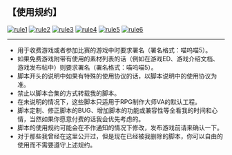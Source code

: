 ## 【使用规约】

[![rule1]](http://rmtemp.lofter.com/post/3e26fe_156e50a)
[![rule2]](http://rmtemp.lofter.com/post/3e26fe_156f11b)
[![rule3]](http://rmtemp.lofter.com/post/3e26fe_156f16f)
[![rule4]](http://rmtemp.lofter.com/post/3e26fe_156e513)
[![rule5]](http://rmtemp.lofter.com/post/3e26fe_156f131)
[![rule6]](http://rmtemp.lofter.com/post/3e26fe_156f1c7)

[rule1]: http://ww2.sinaimg.cn/large/685fd051gw1ejfhhdnep4j20b402sglw.jpg
[rule2]: http://ww3.sinaimg.cn/large/685fd051gw1ejfkkg8cphj20b402s3yv.jpg
[rule3]: http://ww2.sinaimg.cn/large/685fd051gw1ejfitp00tfj20b402sq39.jpg
[rule4]: http://ww4.sinaimg.cn/large/685fd051gw1ejfiya6x8bj20b402st8y.jpg
[rule5]: http://ww3.sinaimg.cn/large/685fd051gw1ejfkbh5oi0j20b402sjrp.jpg
[rule6]: http://ww4.sinaimg.cn/large/685fd051gw1ejfjkpovy5j20b402sdg4.jpg

***

* 用于收费游戏或者参加比赛的游戏中时要求署名（署名格式：喵呜喵5）。
* 如果免费游戏附带有使用的素材列表的话（例如在游戏ED、游戏介绍文档、游戏发布帖中）则要求署名（署名格式：喵呜喵5）。
* 脚本开头的说明中如果有特殊的使用协议的话，以脚本说明中的使用协议为准。
* 禁止以脚本合集的方式转载我的脚本。
* 在未说明的情况下，这些脚本只适用于RPG制作大师VA的默认工程。
* 脚本定制、修正脚本的BUG、增加脚本的功能或兼容性等全看我的时间和心情，当然如果你愿意付费的话我会优先考虑的。
* 脚本的使用规约可能会在不作通知的情况下修改，发布游戏前请来确认一下。
* 对于那些我曾经在这里公开过，但是现在已经被我删除的脚本，你可以自由的使用而不需要遵守上述规约。
